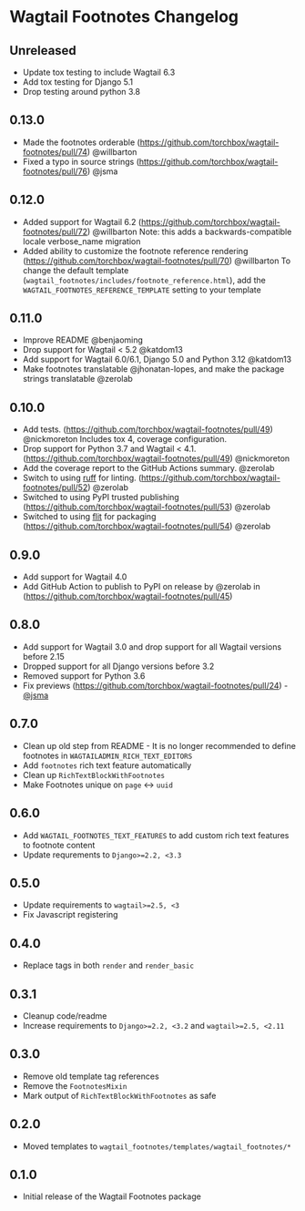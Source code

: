 # Wagtail Footnotes Changelog

## Unreleased

- Update tox testing to include Wagtail 6.3
- Add tox testing for Django 5.1
- Drop testing around python 3.8

## 0.13.0

- Made the footnotes orderable (https://github.com/torchbox/wagtail-footnotes/pull/74) @willbarton
- Fixed a typo in source strings (https://github.com/torchbox/wagtail-footnotes/pull/76) @jsma

## 0.12.0

- Added support for Wagtail 6.2 (https://github.com/torchbox/wagtail-footnotes/pull/72) @willbarton
  Note: this adds a backwards-compatible locale verbose_name migration
- Added ability to customize the footnote reference rendering (https://github.com/torchbox/wagtail-footnotes/pull/70) @willbarton
  To change the default template (`wagtail_footnotes/includes/footnote_reference.html`), add the `WAGTAIL_FOOTNOTES_REFERENCE_TEMPLATE` setting to your template

## 0.11.0

- Improve README @benjaoming
- Drop support for Wagtail < 5.2 @katdom13
- Add support for Wagtail 6.0/6.1, Django 5.0 and Python 3.12 @katdom13
- Make footnotes translatable @jhonatan-lopes, and make the package strings translatable @zerolab

## 0.10.0

- Add tests. (https://github.com/torchbox/wagtail-footnotes/pull/49) @nickmoreton
  Includes tox 4, coverage configuration.
- Drop support for Python 3.7 and Wagtail < 4.1. (https://github.com/torchbox/wagtail-footnotes/pull/49) @nickmoreton
- Add the coverage report to the GitHub Actions summary. @zerolab
- Switch to using [ruff](https://beta.ruff.rs/docs/) for linting. (https://github.com/torchbox/wagtail-footnotes/pull/52) @zerolab
- Switched to using PyPI trusted publishing (https://github.com/torchbox/wagtail-footnotes/pull/53) @zerolab
- Switched to using [flit](https://flit.pypa.io/en/latest/) for packaging (https://github.com/torchbox/wagtail-footnotes/pull/54) @zerolab

## 0.9.0

- Add support for Wagtail 4.0
- Add GitHub Action to publish to PyPI on release by @zerolab in (https://github.com/torchbox/wagtail-footnotes/pull/45)

## 0.8.0

- Add support for Wagtail 3.0 and drop support for all Wagtail versions before 2.15
- Dropped support for all Django versions before 3.2
- Removed support for Python 3.6
- Fix previews (https://github.com/torchbox/wagtail-footnotes/pull/24) - [@jsma](https://github.com/jsma)

## 0.7.0

- Clean up old step from README - It is no longer recommended to define footnotes in `WAGTAILADMIN_RICH_TEXT_EDITORS`
- Add `footnotes` rich text feature automatically
- Clean up `RichTextBlockWithFootnotes`
- Make Footnotes unique on `page` <-> `uuid`

## 0.6.0

- Add `WAGTAIL_FOOTNOTES_TEXT_FEATURES` to add custom rich text features to footnote content
- Update requrements to `Django>=2.2, <3.3`

## 0.5.0

- Update requirements to `wagtail>=2.5, <3`
- Fix Javascript registering

## 0.4.0

- Replace tags in both `render` and `render_basic`

## 0.3.1

- Cleanup code/readme
- Increase requirements to `Django>=2.2, <3.2` and `wagtail>=2.5, <2.11`

## 0.3.0

- Remove old template tag references
- Remove the `FootnotesMixin`
- Mark output of `RichTextBlockWithFootnotes` as safe

## 0.2.0

- Moved templates to `wagtail_footnotes/templates/wagtail_footnotes/*`

## 0.1.0

- Initial release of the Wagtail Footnotes package
